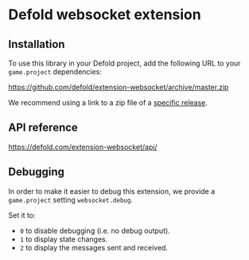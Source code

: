 # Defold websocket extension

## Installation
To use this library in your Defold project, add the following URL to your `game.project` dependencies:

https://github.com/defold/extension-websocket/archive/master.zip

We recommend using a link to a zip file of a [specific release](https://github.com/defold/extension-websocket/releases).

## API reference

https://defold.com/extension-websocket/api/

## Debugging

In order to make it easier to debug this extension, we provide a `game.project` setting `websocket.debug`.

Set it to:

* `0` to disable debugging (i.e. no debug output).
* `1` to display state changes.
* `2` to display the messages sent and received.
